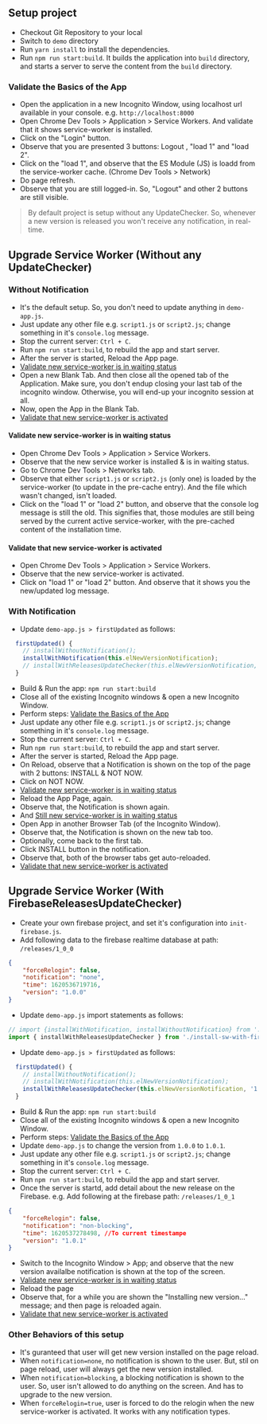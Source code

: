 
## Setup project
- Checkout Git Repository to your local
- Switch to `demo` directory
- Run `yarn install` to install the dependencies.
- Run `npm run start:build`. It builds the application into `build` directory, and starts a server to serve the content from the `build` directory.

### Validate the Basics of the App
- Open the application in a new Incognito Window, using localhost url available in your console. e.g. `http://localhost:8000`
- Open Chrome Dev Tools > Application > Service Workers. And validate that it shows service-worker is installed.
- Click on the "Login" button.
- Observe that you are presented 3 buttons: Logout , "load 1" and "load 2".
- Click on the "load 1", and observe that the ES Module (JS) is loadd from the service-worker cache. (Chrome Dev Tools > Network)
- Do page refresh. 
- Observe that you are still logged-in. So, "Logout" and other 2 buttons are still visible.

> By default project is setup without any UpdateChecker. So, whenever a new version is released you won't receive any notification, in real-time.

## Upgrade Service Worker (Without any UpdateChecker)

### Without Notification
- It's the default setup. So, you don't need to update anything in `demo-app.js`.
- Just update any other file e.g. `script1.js` or `script2.js`; change something in it's `console.log` message.
- Stop the current server: `Ctrl + C`.
- Run `npm run start:build`, to rebuild the app and start server.
- After the server is started, Reload the App page. 
- [Validate new service-worker is in waiting status](#validate-new-service-worker-is-in-waiting-status)
- Open a new Blank Tab. And then close all the opened tab of the Application. Make sure, you don't endup closing your last tab of the incognito window. Otherwise, you will end-up your incognito session at all.
- Now, open the App in the Blank Tab.
- [Validate that new service-worker is activated](#validate-that-new-service-worker-is-activated)

#### Validate new service-worker is in waiting status
- Open Chrome Dev Tools > Application > Service Workers.
- Observe that the new service worker is installed & is in waiting status.
- Go to Chrome Dev Tools > Networks tab.
- Observe that either `script1.js` or `script2.js` (only one) is loaded by the service-worker (to update in the pre-cache entry). And the file which wasn't changed, isn't loaded.
- Click on the "load 1" or "load 2" button, and observe that the console log message is still the old. This signifies that, those modules are still being served by the current active service-worker, with the pre-cached content of the installation time.


#### Validate that new service-worker is activated
- Open Chrome Dev Tools > Application > Service Workers.
- Observe that the new service-worker is activated.
- Click on "load 1" or "load 2" button. And observe that it shows you the new/updated log message.
### With Notification
- Update `demo-app.js > firstUpdated` as follows:

```javascript
  firstUpdated() {
    // installWithoutNotification();
    installWithNotification(this.elNewVersionNotification);
    // installWithReleasesUpdateChecker(this.elNewVersionNotification, '1.20.4', this.logout.bind(this));
  }
```

- Build & Run the app: `npm run start:build`
- Close all of the existing Incognito windows & open a new Incognito Window.
- Perform steps: [Validate the Basics of the App](#validate-the-basics-of-the-app)
- Just update any other file e.g. `script1.js` or `script2.js`; change something in it's `console.log` message.
- Stop the current server: `Ctrl + C`.
- Run `npm run start:build`, to rebuild the app and start server.
- After the server is started, Reload the App page. 
- On Reload, observe that a Notification is shown on the top of the page with 2 buttons: INSTALL & NOT NOW.
- Click on NOT NOW.
- [Validate new service-worker is in waiting status](#validate-new-service-worker-is-in-waiting-status)
- Reload the App Page, again.
- Observe that, the Notification is shown again.
- And [Still new service-worker is in waiting status](#validate-new-service-worker-is-in-waiting-status)
- Open App in another Browser Tab (of the Incognito Window).
- Observe that, the Notification is shown on the new tab too.
- Optionally, come back to the first tab.
- Click INSTALL button in the notification.
- Observe that, both of the browser tabs get auto-reloaded.
- [Validate that new service-worker is activated](#validate-that-new-service-worker-is-activated)

## Upgrade Service Worker (With FirebaseReleasesUpdateChecker)
- Create your own firebase project, and set it's configuration into `init-firebase.js`.
- Add following data to the firebase realtime database at path: `/releases/1_0_0`

```json
{
	"forceRelogin": false,
	"notification": "none",
	"time": 1620536719716,
	"version": "1.0.0"
}
```

- Update `demo-app.js` import statements as follows:

```javascript
// import {installWithNotification, installWithoutNotification} from './install-sw.js';
import { installWithReleasesUpdateChecker } from './install-sw-with-firebase.js';
```

- Update `demo-app.js > firstUpdated` as follows:

```javascript
  firstUpdated() {
    // installWithoutNotification();
    // installWithNotification(this.elNewVersionNotification);
    installWithReleasesUpdateChecker(this.elNewVersionNotification, '1.0.0', this.logout.bind(this));
  }
```

- Build & Run the app: `npm run start:build`
- Close all of the existing Incognito windows & open a new Incognito Window.
- Perform steps: [Validate the Basics of the App](#validate-the-basics-of-the-app)
- Update `demo-app.js` to change the version from `1.0.0` to `1.0.1`.
- Just update any other file e.g. `script1.js` or `script2.js`; change something in it's `console.log` message.
- Stop the current server: `Ctrl + C`.
- Run `npm run start:build`, to rebuild the app and start server.
- Once the server is startd, add detail about the new release on the Firebase. e.g. Add following at the firebase path: `/releases/1_0_1`

```json
{
	"forceRelogin": false,
	"notification": "non-blocking",
	"time": 1620537278498, //To current timestampe
	"version": "1.0.1"
}
```
- Switch to the Incognito Window > App; and observe that the new version availalbe notification is shown at the top of the screen.
- [Validate new service-worker is in waiting status](#validate-new-service-worker-is-in-waiting-status)
- Reload the page
- Observe that, for a while you are shown the "Installing new version..." message; and then page is reloaded again.
- [Validate that new service-worker is activated](#validate-that-new-service-worker-is-activated)


### Other Behaviors of this setup
- It's guranteed that user will get new version installed on the page reload.
- When `notification=none`, no notification is shown to the user. But, stil on page reload, user will always get the new version installed.
- When `notification=blocking`, a blocking notification is shown to the user. So, user isn't allowed to do anything on the screen. And has to upgrade to the new version.
- When `forceRelogin=true`, user is forced to do the relogin when the new service-worker is activated. It works with any notification types.